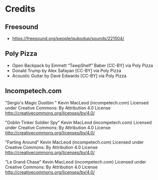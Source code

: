 # Credits

## Freesound
- https://freesound.org/people/qubodup/sounds/221504/

## Poly Pizza
 - Open Backpack by Emmett “TawpShelf” Baber [CC-BY] via Poly Pizza
 - Donald Trump by Alex Safayan [CC-BY] via Poly Pizza
 - Acoustic Guitar by Dave Edwards [CC-BY] via Poly Pizza

## Incompetech.com
 "Sergio's Magic Dustbin " Kevin MacLeod (incompetech.com)
Licensed under Creative Commons: By Attribution 4.0 License
http://creativecommons.org/licenses/by/4.0/

"Goblin Tinker Soldier Spy" Kevin MacLeod (incompetech.com)
Licensed under Creative Commons: By Attribution 4.0 License
http://creativecommons.org/licenses/by/4.0/

"Farting Around" Kevin MacLeod (incompetech.com)
Licensed under Creative Commons: By Attribution 4.0 License
http://creativecommons.org/licenses/by/4.0/

"Le Grand Chase" Kevin MacLeod (incompetech.com)
Licensed under Creative Commons: By Attribution 4.0 License
http://creativecommons.org/licenses/by/4.0/